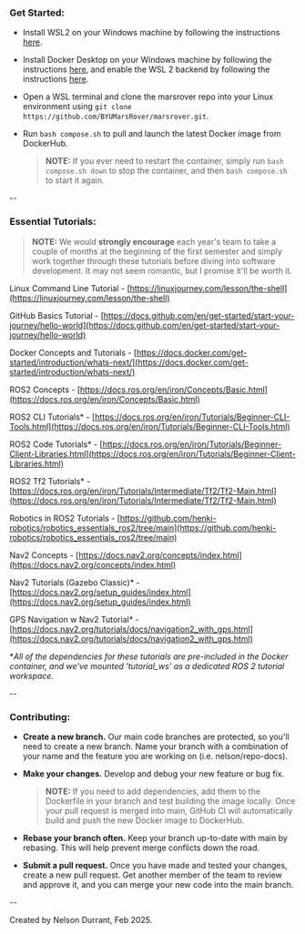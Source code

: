 ### Get Started:

- Install WSL2 on your Windows machine by following the instructions [here](https://docs.microsoft.com/en-us/windows/wsl/install).

- Install Docker Desktop on your Windows machine by following the instructions [here](https://docs.docker.com/desktop/), and enable the WSL 2 backend by following the instructions [here](https://docs.docker.com/desktop/windows/wsl/).

- Open a WSL terminal and clone the marsrover repo into your Linux environment using `git clone https://github.com/BYUMarsRover/marsrover.git`.

- Run `bash compose.sh` to pull and launch the latest Docker image from DockerHub.

  > **NOTE:** If you ever need to restart the container, simply run `bash compose.sh down` to stop the container, and then `bash compose.sh` to start it again.

--

### Essential Tutorials:

> **NOTE:** We would **strongly encourage** each year's team to take a couple of months at the beginning of the first semester and simply work together through these tutorials before diving into software development. It may not seem romantic, but I promise it'll be worth it.

Linux Command Line Tutorial - [https://linuxjourney.com/lesson/the-shell](https://linuxjourney.com/lesson/the-shell)

GitHub Basics Tutorial - [https://docs.github.com/en/get-started/start-your-journey/hello-world](https://docs.github.com/en/get-started/start-your-journey/hello-world)

Docker Concepts and Tutorials - [https://docs.docker.com/get-started/introduction/whats-next/](https://docs.docker.com/get-started/introduction/whats-next/)

ROS2 Concepts - [https://docs.ros.org/en/iron/Concepts/Basic.html](https://docs.ros.org/en/iron/Concepts/Basic.html)

ROS2 CLI Tutorials* - [https://docs.ros.org/en/iron/Tutorials/Beginner-CLI-Tools.html](https://docs.ros.org/en/iron/Tutorials/Beginner-CLI-Tools.html)

ROS2 Code Tutorials* - [https://docs.ros.org/en/iron/Tutorials/Beginner-Client-Libraries.html](https://docs.ros.org/en/iron/Tutorials/Beginner-Client-Libraries.html)

ROS2 Tf2 Tutorials* - [https://docs.ros.org/en/iron/Tutorials/Intermediate/Tf2/Tf2-Main.html](https://docs.ros.org/en/iron/Tutorials/Intermediate/Tf2/Tf2-Main.html)

Robotics in ROS2 Tutorials - [https://github.com/henki-robotics/robotics_essentials_ros2/tree/main](https://github.com/henki-robotics/robotics_essentials_ros2/tree/main)

Nav2 Concepts - [https://docs.nav2.org/concepts/index.html](https://docs.nav2.org/concepts/index.html)

Nav2 Tutorials (Gazebo Classic)* - [https://docs.nav2.org/setup_guides/index.html](https://docs.nav2.org/setup_guides/index.html)

GPS Navigation w Nav2 Tutorial* - [https://docs.nav2.org/tutorials/docs/navigation2_with_gps.html](https://docs.nav2.org/tutorials/docs/navigation2_with_gps.html)

**All of the dependencies for these tutorials are pre-included in the Docker container, and we've mounted 'tutorial_ws' as a dedicated ROS 2 tutorial workspace.*

--

### Contributing:

- **Create a new branch.** Our main code branches are protected, so you'll need to create a new branch. Name your branch with a combination of your name and the feature you are working on (i.e. nelson/repo-docs).

- **Make your changes.** Develop and debug your new feature or bug fix.

  > **NOTE:** If you need to add dependencies, add them to the Dockerfile in your branch and test building the image locally. Once your pull request is merged into main, GitHub CI will automatically build and push the new Docker image to DockerHub.

- **Rebase your branch often.** Keep your branch up-to-date with main by rebasing. This will help prevent merge conflicts down the road.

- **Submit a pull request.** Once you have made and tested your changes, create a new pull request. Get another member of the team to review and approve it, and you can merge your new code into the main branch.

--

Created by Nelson Durrant, Feb 2025.

